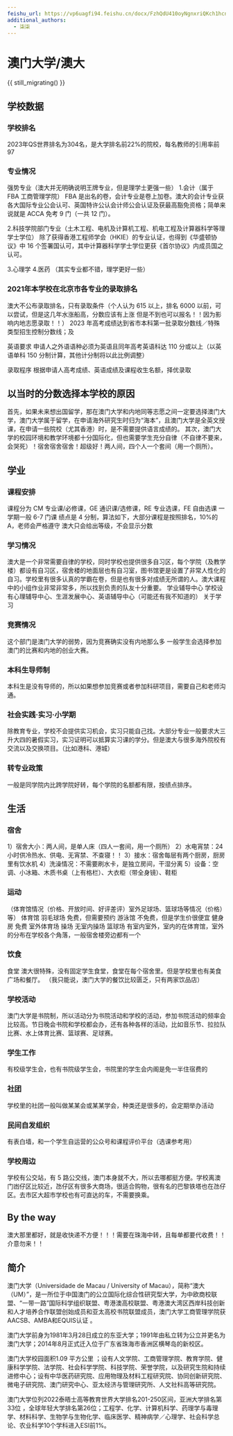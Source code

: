 ```yaml
---
feishu_url: https://vp6uagfi94.feishu.cn/docx/FzhQdU410oyNgnxriQKch1hcnKd
additional_authors:
  - 柒柒
---
```


# 澳门大学/澳大

{{ still_migrating() }}

## 学校数据

### 学校排名

2023年QS世界排名为304名，是大学排名前22%的院校，每名教师的引用率前97

### 专业情况

强势专业（澳大并无明确说明王牌专业，但是理学士更强一些） 1.会计（属于 FBA 工商管理学院）
FBA 是出名的卷，会计专业是卷上加卷。澳大的会计专业获各大国际专业公会认可、英国特许公认会计师公会认证及获最高豁免资格；简单来说就是 ACCA 免考 9 门（一共 12 门）。

2.科技学院部门专业（土木工程、电机及计算机工程、机电工程及计算器科学等理学士学位）
除了获得香港工程师学会（HKIE）的专业认证，也得到《华盛顿协议》中
16 个签署国认可，其中计算器科学学士学位更获《首尔协议》内成员国之认可。

3.心理学 4.医药
（其实专业都不错，理学更好一些）

### 2021年本学校在北京市各专业的录取排名

澳大不公布录取排名，只有录取条件（个人认为 615 以上，排名 6000 以前，可以尝试，但是这几年水涨船高，分数应该有上涨 但是不到也可以报名！！因为影响内地志愿录取！！）
2023 年高考成绩达到省市本科第一批录取分数线／特殊类型招生控制分数线；及

英语要求
申请人之外语语种必须为英语且同年高考英语科达 110 分或以上（以英语单科 150 分制计算，其他计分制将以此比例调整）

录取程序
根据申请人高考成绩、英语成绩及课程收生名额，择优录取

## 以当时的分数选择本学校的原因

首先，如果未来想出国留学，那在澳门大学和内地同等志愿之间一定要选择澳门大学，澳门大学属于留学，在申请海外研究生时归为“海本”，且澳门大学是全英文授课，在申请一些院校（尤其香港）时，是不需要提供语言成绩的。
其次，澳门大学的校园环境和教学环境都十分国际化，但也需要学生充分自律（不自律不要来，会哭死）！宿舍宿舍宿舍！超级好！两人间，四个人一个套间（用一个厕所）。

## 学业

### 课程安排

课程分为 CM 专业课/必修课，GE 通识课/选修课，RE 专业选课，FE 自由选课
一学期一般 6-7 门课
绩点是 4 分制，算法如下，大部分课程是按照排名，10%的 A，老师会严格遵守
澳大只会给出等级，不会显示分数

### 学习情况

澳大是一个非常需要自律的学校，同时学校也提供很多自习区，每个学院（及教学楼）都设有自习区，宿舍楼的地面层也有自习室，图书馆更是设置了非常人性化的自习。学校里有很多认真的学霸在卷，但是也有很多对成绩无所谓的人。澳大课程中的小组作业非常非常多，所以找到负责的队友十分重要。
学业辅导中心
学校设有心理辅导中心、生涯发展中心、英语辅导中心（可能还有我不知道的）
关于学习

### 竞赛情况

这个部门是澳门大学的弱势，因为竞赛确实没有内地那么多
一般学生会选择参加澳门的比赛和内地的创业大赛。

### 本科生导师制

本科生是没有导师的，所以如果想参加竞赛或者参加科研项目，需要自己和老师沟通。

### 社会实践·实习·小学期

除教育专业，学校不会提供实习机会，实习只能自己找。大部分专业一般要求大三升大四的暑假实习，实习证明可以抵算实习课的学分。但是澳大与很多海外院校有交流以及交换项目。（比如港科、港城）

### 转专业政策

一般是同学院内比跨学院好转，每个学院的名额都有限，按绩点排序。

## 生活

### 宿舍

1）宿舍大小：两人间，是单人床（四人一套间，用一个厕所）
2）水电宵禁：24 小时供冷热水、供电、无宵禁、不查寝！！
3）接水：宿舍每层有两个厨房，厨房里有饮水机
4）洗澡情况：不需要刷水卡，是独立房间，干湿分离
5）设备：空调、小冰箱、木质书桌（上有格栏）、大衣柜（带全身镜）、鞋柜

### 运动

（体育馆情况（价格、开放时间、好评差评）室外足球场、篮球场等情况（价格）等）
体育馆
羽毛球场
免费，但需要预约
游泳馆
不免费，但是学生价很便宜
健身房
免费
室外体育场
操场
无室内操场
篮球场
有室内室外，室内的在体育馆，室外的分布在学校各个角落，一般宿舍楼旁边都有一个

### 饮食

食堂
澳大很特殊，没有固定学生食堂，食堂在每个宿舍里。但是学校里也有美食广场和餐厅。
（我只能说，澳门大学的餐饮比较匮乏，只有两家饮品店）

### 学校活动

澳门大学是书院制，所以活动分为书院活动和学校的活动，参加书院活动的频率会比较高。节日晚会书院和学校都会办，还有各种各样的活动，比如音乐节、拉拉队比赛、水上体育比赛、篮球赛、足球赛。

### 学生工作

有校级学生会，也有书院级学生会，书院里的学生会内阁是免一半住宿费的

### 社团

学校里的社团一般叫做某某会或某某学会，种类还是很多的，会定期举办活动

### 民间自发组织

有表白墙，和一个学生自运营的公众号和课程评价平台（选课参考用）

### 学校周边

学校有公交站，有 5 路公交线，澳门本身就不大，所以去哪都挺方便。学校离澳门凼仔区比较近，氹仔区有很多大商场，很适合购物，很有名的巴黎铁塔也在氹仔区。去市区大超市学校也有可直达的车，不需要换乘。

## By the way

澳大那里都好，就是收快递不方便！！！需要在珠海中转，且每单都要代收费！！介意勿来！！

## 简介

澳门大学（Universidade de Macau / University of Macau），简称“澳大（UM）”，是一所位于中国澳门的公立国际化综合性研究型大学，为中欧商校联盟、“一带一路”国际科学组织联盟、粤港澳高校联盟、粤港澳大湾区西岸科技创新和人才培养合作联盟创始成员和亚太高校书院联盟成员，澳门大学工商管理学院获AACSB、AMBA和EQUIS认证 。

澳门大学前身为1981年3月28日成立的东亚大学；1991年由私立转为公立并更名为澳门大学；2014年8月正式迁入位于广东省珠海市香洲区横琴岛的新校区。

澳门大学校园面积1.09 平方公里  ；设有人文学院、工商管理学院、教育学院、健康科学学院、法学院、社会科学学院、科技学院、荣誉学院，以及研究生院和持续进修中心；设有中华医药研究院、应用物理及材料工程研究院、协同创新研究院、微电子研究院、澳门研究中心、亚太经济与管理研究所、人文社科高等研究院。

澳门大学位列2022泰晤士高等教育世界大学排名201-250区间，亚洲大学排名第33位  ，全球年轻大学排名第26位；工程学、化学、计算机科学、药理学与毒理学、材料科学、生物学与生物化学、临床医学、精神病学／心理学、社会科学总论、农业科学10个学科进入ESI前1%。
